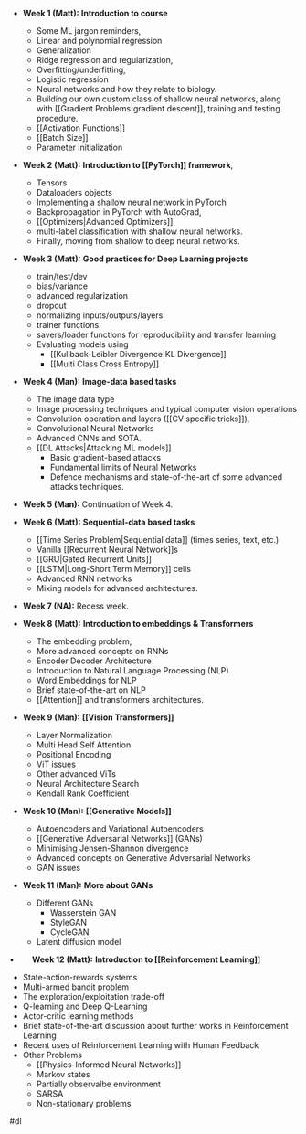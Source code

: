 - **Week 1 (Matt):** **Introduction to course**
	- Some ML jargon reminders, 
	- Linear and polynomial regression
	- Generalization
	- Ridge regression and regularization, 
	- Overfitting/underfitting, 
	- Logistic regression
	- Neural networks and how they relate to biology. 
	- Building our own custom class of shallow neural networks, along with [[Gradient Problems|gradient descent]], training and testing procedure.
	- [[Activation Functions]]
	- [[Batch Size]]
	- Parameter initialization

- **Week 2 (Matt):** **Introduction to [[PyTorch]] framework**, 
	- Tensors
	- Dataloaders objects
	- Implementing a shallow neural network in PyTorch
	- Backpropagation in PyTorch with AutoGrad, 
	- [[Optimizers|Advanced Optimizers]] 
	- multi-label classification with shallow neural networks. 
	- Finally, moving from shallow to deep neural networks.

- **Week 3 (Matt):** **Good practices for Deep Learning projects** 
	- train/test/dev
	- bias/variance
	- advanced regularization
	- dropout
	- normalizing inputs/outputs/layers
	- trainer functions
	- savers/loader functions for reproducibility and transfer learning
	- Evaluating models using 
		- [[Kullback-Leibler Divergence|KL Divergence]] 
		- [[Multi Class Cross Entropy]]

- **Week 4 (Man):** **Image-data based tasks**
	- The image data type
	- Image processing techniques and typical computer vision operations
	- Convolution operation and layers ([[CV specific tricks]]), 
	- Convolutional Neural Networks
	- Advanced CNNs and SOTA.
	- [[DL Attacks|Attacking ML models]]
		- Basic gradient-based attacks
		- Fundamental limits of Neural Networks
		- Defence mechanisms and state-of-the-art of some advanced attacks techniques.

- **Week 5 (Man):** Continuation of Week 4.

- **Week 6 (Matt):** **Sequential-data based tasks**
	- [[Time Series Problem|Sequential data]] (times series, text, etc.)
	- Vanilla [[Recurrent Neural Network]]s 
	- [[GRU|Gated Recurrent Units]]
	- [[LSTM|Long-Short Term Memory]] cells
	- Advanced RNN networks
	- Mixing models for advanced architectures.  

- **Week 7 (NA):** Recess week.

- **Week 8 (Matt):** **Introduction to embeddings & Transformers**
	- The embedding problem, 
	- More advanced concepts on RNNs
	- Encoder Decoder Architecture
	- Introduction to Natural Language Processing (NLP) 
	- Word Embeddings for NLP
	- Brief state-of-the-art on NLP
	- [[Attention]] and transformers architectures.  

- **Week 9 (Man):** **[[Vision Transformers]]**
	- Layer Normalization
	- Multi Head Self Attention
	- Positional Encoding
	- ViT issues
	- Other advanced ViTs
	- Neural Architecture Search
	- Kendall Rank Coefficient

- **Week 10 (Man):** **[[Generative Models]]** 
	- Autoencoders and Variational Autoencoders
	- [[Generative Adversarial Networks]] (GANs)
	- Minimising Jensen-Shannon divergence
	- Advanced concepts on Generative Adversarial Networks
	- GAN issues

- **Week 11 (Man):** **More about GANs**
	- Different GANs
		- Wasserstein GAN
		- StyleGAN
		- CycleGAN
	- Latent diffusion model

•        **Week 12 (Matt):** **Introduction to [[Reinforcement Learning]]**
- State-action-rewards systems
- Multi-armed bandit problem
- The exploration/exploitation trade-off 
- Q-learning and Deep Q-Learning
- Actor-critic learning methods
- Brief state-of-the-art discussion about further works in Reinforcement Learning 
- Recent uses of Reinforcement Learning with Human Feedback
- Other Problems
	- [[Physics-Informed Neural Networks]]
	- Markov states
	- Partially observalbe environment
	- SARSA
	- Non-stationary problems

#dl
